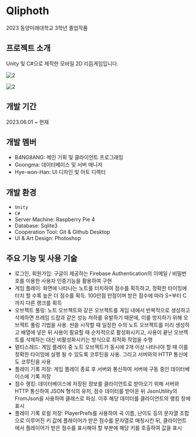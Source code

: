 # Qliphoth
2023 동양미래대학교 3학년 졸업작품

## 프로젝트 소개
Unity 및 C#으로 제작한 모바일 2D 리듬게임입니다.

![2](https://github.com/B4NG8ANG/Qliphoth/assets/50348034/89daa958-63df-4a53-aa31-1ed0a0e73b92)

![2](https://github.com/B4NG8ANG/Qliphoth/assets/50348034/aafe9817-d8a3-415f-8388-94cc701d8b4c)

## 개발 기간
2023.06.01 ~ 현재

## 개발 멤버
- B4NG8ANG: 메인 기획 및 클라이언트 프로그래밍
- Goongma: 데이터베이스 및 서버 매니저
- Hye-won-Han: UI 디자인 및 아트 디렉터

## 개발 환경
- `Unity`
- `C#`
- Server Machine: Raspberry Pie 4
- Database: Sqlite3
- Cooperation Tool: Git & Github Desktop
- UI & Art Design: Photoshop

## 주요 기능 및 사용 기술
- 로그인, 회원가입: 구글이 제공하는 Firebase Authentication의 이메일 / 비밀번호를 이용한 사용자 인증기능을 활용하여 구현
- 게임 플레이: 화면에 나타나는 노트를 터치하여 점수를 획득하고, 정확한 타이밍에 터치 할 수록 높은 더 점수를 획득. 100만점 만점이며 받은 점수에 따라 S+부터 C까지 다른 랭크를 획득
- 오브젝트 풀링: 노트 오브젝트와 같은 오브젝트를 게임 내에서 반복적으로 생성하고 삭제하면 프레임 드랍과 같은 성능 저하를 유발하기 때문에, 이를 방지하기 위해 오브젝트 풀링 기법을 사용. 씬을 시작할 때 일정한 수의 노트 오브젝트를 미리 생성하고 배열에 넣은 뒤 사용이 필요할 때 순차적으로 활성화시키고, 사용이 끝난 오브젝트를 삭제하는 대신 비활성화시키는 방식으로 최적화 작업을 수행
- 멀티스레드: 게임 플레이 중 노트 오브젝트가 동시에 2개 이상 나타나야 할 때 이를 정확한 타이밍에 실행 될 수 있도록 코루틴을 사용. 그리고 서버와의 HTTP 통신에도 코루틴을 사용
- 플레이 기록 저장: 게임 플레이 종료 후 서버와 통신하여 서버에 구동 중인 데이터베이스에 기록 저장
- 점수 랭킹: 데이터베이스에 저장된 정보를 클라이언트로 받아오기 위해 서버와 HTTP 통신하여 JSON 형식의 유저, 점수 데이터를 받아온 뒤 JsonUtility의 FromJson을 사용하여 클래스로 파싱. 이후 해당 데이터를 클라이언트의 랭킹 창에 표시
- 플레이 기록 로컬 저장:  PlayerPrefs를 사용하여 곡 이름, 난이도 등의 문자열 조합으로 이루어진 키 값에 플레이어가 받은 점수를 문자열로 매칭시킨 뒤, 클라이언트에서 플레이어가 받은 점수를 표시해야 할 부분에 해당 키를 호출하여 값을 표시 

